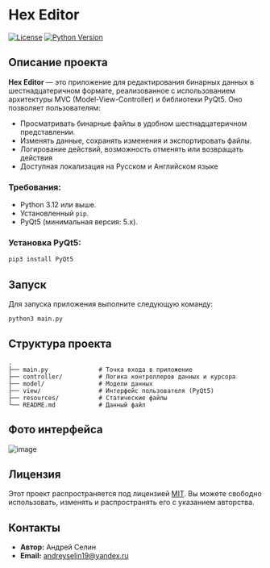 # Hex Editor

[![License](https://img.shields.io/badge/license-MIT-blue.svg)](LICENSE)
[![Python Version](https://img.shields.io/badge/python-3.12+-brightgreen)](https://www.python.org/downloads/)

## Описание проекта

**Hex Editor** — это приложение для редактирования бинарных данных в шестнадцатеричном формате, реализованное с использованием архитектуры MVC (Model-View-Controller) и библиотеки PyQt5. Оно позволяет пользователям:

- Просматривать бинарные файлы в удобном шестнадцатеричном представлении.
- Изменять данные, сохранять изменения и экспортировать файлы.
- Логирование действий, возможность отменять или возвращать действия
- Доступная локализация на Русском и Английском языке

### Требования:

- Python 3.12 или выше.
- Установленный `pip`.
- PyQt5 (минимальная версия: 5.x).

### Установка PyQt5:

```bash
pip3 install PyQt5
```

## Запуск

Для запуска приложения выполните следующую команду:

```bash
python3 main.py
```

## Структура проекта

```plaintext
.
├── main.py              # Точка входа в приложение
├── controller/          # Логика контроллеров данных и курсора
├── model/               # Модели данных
├── view/                # Интерфейс пользователя (PyQt5)
├── resources/           # Статические файлы
└── README.md            # Данный файл
```
## Фото интерфейса
![image](https://i.imgur.com/tZ5Cw7l.png)

## Лицензия

Этот проект распространяется под лицензией [MIT](LICENSE). Вы можете свободно использовать, изменять и распространять его с указанием авторства.

## Контакты

- **Автор:** Андрей Селин
- **Email:** andreyselin19@yandex.ru

